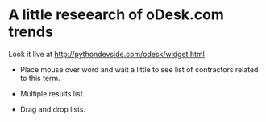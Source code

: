A little reseearch of oDesk.com trends
======================================

Look it live at http://pythondevside.com/odesk/widget.html

 * Place mouse over word and wait a little to see list of contractors related to this term.

 * Multiple results list.

 * Drag and drop lists.
